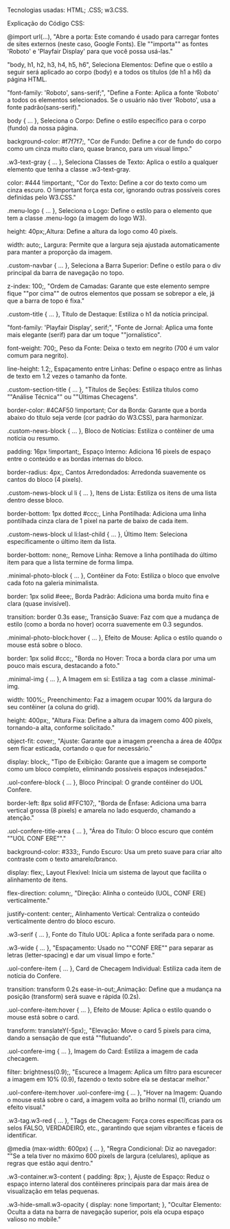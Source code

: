 Tecnologias usadas: 
HTML;
.CSS;
w3.CSS.

Explicação do Código CSS:

@import url(...),
"Abre a porta: Este comando é usado para carregar fontes de sites externos (neste caso, Google Fonts). Ele ""importa"" as fontes 'Roboto' e 'Playfair Display' para que você possa usá-las."

"body, h1, h2, h3, h4, h5, h6",
Seleciona Elementos: Define que o estilo a seguir será aplicado ao corpo (body) e a todos os títulos (de h1 a h6) da página HTML.

"font-family: 'Roboto', sans-serif;",
"Define a Fonte: Aplica a fonte 'Roboto' a todos os elementos selecionados. Se o usuário não tiver 'Roboto', usa a fonte padrão(sans-serif)."

body { ... },
Seleciona o Corpo: Define o estilo específico para o corpo (fundo) da nossa página.

background-color: #f7f7f7;,
"Cor de Fundo: Define a cor de fundo do corpo como um cinza muito claro, quase branco, para um visual limpo."

.w3-text-gray { ... },
Seleciona Classes de Texto: Aplica o estilo a qualquer elemento que tenha a classe .w3-text-gray.

color: #444 !important;,
"Cor do Texto: Define a cor do texto como um cinza escuro. O !important força esta cor, ignorando outras possíveis cores definidas pelo W3.CSS."

.menu-logo { ... },
Seleciona o Logo: Define o estilo para o elemento que tem a classe .menu-logo (a imagem do logo W3).

height: 40px;,Altura:
Define a altura da logo como 40 pixels.

width: auto;,
Largura: Permite que a largura seja ajustada automaticamente para manter a proporção da imagem.

.custom-navbar { ... },
Seleciona a Barra Superior: Define o estilo para o div principal da barra de navegação no topo.

z-index: 100;,
"Ordem de Camadas: Garante que este elemento sempre fique ""por cima"" de outros elementos que possam se sobrepor a ele, já que a barra de topo é fixa."

.custom-title { ... },
Título de Destaque: Estiliza o h1 da notícia principal.

"font-family: 'Playfair Display', serif;",
"Fonte de Jornal: Aplica uma fonte mais elegante (serif) para dar um toque ""jornalístico".

font-weight: 700;,
Peso da Fonte: Deixa o texto em negrito (700 é um valor comum para negrito).

line-height: 1.2;,
Espaçamento entre Linhas: Define o espaço entre as linhas de texto em 1.2 vezes o tamanho da fonte.

.custom-section-title { ... },
"Títulos de Seções: Estiliza títulos como ""Análise Técnica"" ou ""Últimas Checagens".

border-color: #4CAF50 !important;
Cor da Borda: Garante que a borda abaixo do título seja verde (cor padrão do W3.CSS), para harmonizar.

.custom-news-block { ... },
Bloco de Notícias: Estiliza o contêiner de uma notícia ou resumo.

padding: 16px !important;,
Espaço Interno: Adiciona 16 pixels de espaço entre o conteúdo e as bordas internas do bloco.

border-radius: 4px;,
Cantos Arredondados: Arredonda suavemente os cantos do bloco (4 pixels).

.custom-news-block ul li { ... },
Itens de Lista: Estiliza os itens de uma lista dentro desse bloco.

border-bottom: 1px dotted #ccc;,
Linha Pontilhada: Adiciona uma linha pontilhada cinza clara de 1 pixel na parte de baixo de cada item.

.custom-news-block ul li:last-child { ... },
Último Item: Seleciona especificamente o último item da lista.

border-bottom: none;,
Remove Linha: Remove a linha pontilhada do último item para que a lista termine de forma limpa.

.minimal-photo-block { ... },
Contêiner da Foto: Estiliza o bloco que envolve cada foto na galeria minimalista.

border: 1px solid #eee;,
Borda Padrão: Adiciona uma borda muito fina e clara (quase invisível).

transition: border 0.3s ease;,
Transição Suave: Faz com que a mudança de estilo (como a borda no hover) ocorra suavemente em 0.3 segundos.

.minimal-photo-block:hover { ... },
Efeito de Mouse: Aplica o estilo quando o mouse está sobre o bloco.

border: 1px solid #ccc;,
"Borda no Hover: Troca a borda clara por uma um pouco mais escura, destacando a foto."

.minimal-img { ... },
A Imagem em si: Estiliza a tag <img> com a classe .minimal-img.

width: 100%;,
Preenchimento: Faz a imagem ocupar 100% da largura do seu contêiner (a coluna do grid).

height: 400px;,
"Altura Fixa: Define a altura da imagem como 400 pixels, tornando-a alta, conforme solicitado."

object-fit: cover;,
"Ajuste: Garante que a imagem preencha a área de 400px sem ficar esticada, cortando o que for necessário."

display: block;,
"Tipo de Exibição: Garante que a imagem se comporte como um bloco completo, eliminando possíveis espaços indesejados."

.uol-confere-block { ... },
Bloco Principal: O grande contêiner do UOL Confere.

border-left: 8px solid #FFC107;,
"Borda de Ênfase: Adiciona uma barra vertical grossa (8 pixels) e amarela no lado esquerdo, chamando a atenção."

.uol-confere-title-area { ... },
"Área do Título: O bloco escuro que contém ""UOL CONF ERE""."

background-color: #333;,
Fundo Escuro: Usa um preto suave para criar alto contraste com o texto amarelo/branco.

display: flex;,
Layout Flexível: Inicia um sistema de layout que facilita o alinhamento de itens.

flex-direction: column;,
"Direção: Alinha o conteúdo (UOL, CONF ERE) verticalmente."

justify-content: center;,
Alinhamento Vertical: Centraliza o conteúdo verticalmente dentro do bloco escuro.

.w3-serif { ... },
Fonte do Título UOL: Aplica a fonte serifada para o nome.

.w3-wide { ... },
"Espaçamento: Usado no ""CONF ERE"" para separar as letras (letter-spacing) e dar um visual limpo e forte."

.uol-confere-item { ... },
Card de Checagem Individual: Estiliza cada item de notícia do Confere.

transition: transform 0.2s ease-in-out;,Animação: Define que a mudança na posição (transform) será suave e rápida (0.2s).

.uol-confere-item:hover { ... },
Efeito de Mouse: Aplica o estilo quando o mouse está sobre o card.

transform: translateY(-5px);,
"Elevação: Move o card 5 pixels para cima, dando a sensação de que está ""flutuando".

.uol-confere-img { ... },
Imagem do Card: Estiliza a imagem de cada checagem.

filter: brightness(0.9);,
"Escurece a Imagem: Aplica um filtro para escurecer a imagem em 10% (0.9), fazendo o texto sobre ela se destacar melhor."

.uol-confere-item:hover .uol-confere-img { ... },
"Hover na Imagem: Quando o mouse está sobre o card, a imagem volta ao brilho normal (1), criando um efeito visual."

.w3-tag.w3-red { ... },
"Tags de Checagem: Força cores específicas para os selos FALSO, VERDADEIRO, etc., garantindo que sejam vibrantes e fáceis de identificar.

@media (max-width: 600px) { ... },
"Regra Condicional: Diz ao navegador: ""Se a tela tiver no máximo 600 pixels de largura (celulares), aplique as regras que estão aqui dentro."

.w3-container.w3-content { padding: 8px; },
Ajuste de Espaço: Reduz o espaço interno lateral dos contêineres principais para dar mais área de visualização em telas pequenas.

.w3-hide-small.w3-opacity { display: none !important; },
"Ocultar Elemento: Oculta a data na barra de navegação superior, pois ela ocupa espaço valioso no mobile."